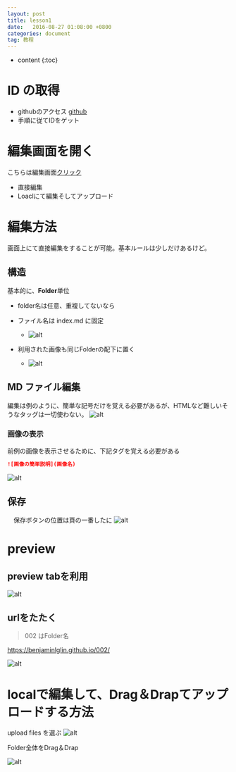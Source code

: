 ```yaml
---
layout: post
title: lesson1
date:   2016-08-27 01:08:00 +0800
categories: document
tag: 教程
---
```

* content
{:toc}


# ID の取得
- githubのアクセス [github](https://github.com/)
- 手順に従てIDをゲット
  


# 編集画面を開く

こちらは編集画面[クリック](https://github.com/benjaminlglin/benjaminlglin.github.io)

- 直接編集
- Loaclにて編集そしてアップロード
  
# 編集方法

画面上にて直接編集をすることが可能。基本ルールは少しだけあるけど。

## 構造
基本的に、**Folder**単位
- folder名は任意、重複してないなら
- ファイル名は index.md に固定
    - ![alt](./1130001.png)


- 利用された画像も同じFolderの配下に置く
    - ![alt](1130005.png)


## MD ファイル編集

編集は例のように、簡単な記号だけを覚える必要があるが、HTMLなど難しいそうなタッグは一切使わない。
![alt](1130002.png)

### 画像の表示
前例の画像を表示させるために、下記タグを覚える必要がある
```md
![画像の簡単説明](画像名)
```
![alt](1130006.png)

## 保存

　保存ボタンの位置は頁の一番したに
![alt](1130003.png)

# preview

## preview tabを利用

![alt](1130004.png)

## urlをたたく
> 002 はFolder名

https://benjaminlglin.github.io/002/

![alt](1130007.png)



# localで編集して、Drag＆Drapてアップロードする方法
upload files を選ぶ
![alt](1130008.png)

Folder全体をDrag＆Drap

![alt](1130009.png)
